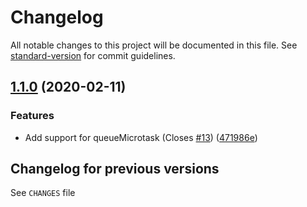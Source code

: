 # Changelog

All notable changes to this project will be documented in this file. See [standard-version](https://github.com/conventional-changelog/standard-version) for commit guidelines.

## [1.1.0](https://github.com/medikoo/next-tick/compare/v1.0.0...v1.1.0) (2020-02-11)

### Features

* Add support for queueMicrotask (Closes [#13](https://github.com/medikoo/next-tick/issues/13)) ([471986e](https://github.com/medikoo/next-tick/commit/471986ee5f7179a498850cc03138a5ed5b9a248c))

## Changelog for previous versions

See `CHANGES` file

